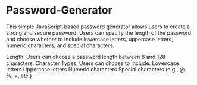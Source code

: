 # Password-Generator

This simple JavaScript-based password generator allows users to create a strong and secure password. Users can specify the length of the password and choose whether to include lowercase letters, uppercase letters, numeric characters, and special characters.

Length: Users can choose a password length between 8 and 128 characters.
Character Types: Users can choose to include:
Lowercase letters
Uppercase letters
Numeric characters
Special characters (e.g., @, %, +, etc.)

